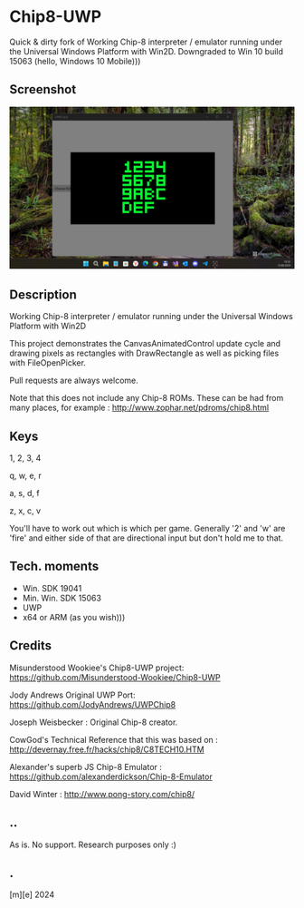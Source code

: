 # Chip8-UWP

Quick & dirty fork of Working Chip-8 interpreter / emulator running under the Universal Windows Platform with Win2D. Downgraded to Win 10 build 15063 (hello, Windows 10 Mobile)))

## Screenshot
![Win11Tiny](/Images/shot01.png)

## Description

Working Chip-8 interpreter / emulator running under the Universal Windows Platform with Win2D

This project demonstrates the CanvasAnimatedControl update cycle and drawing pixels as rectangles with DrawRectangle as well as picking files with FileOpenPicker.

Pull requests are always welcome.


Note that this does not include any Chip-8 ROMs. These can be had from many places, for example : http://www.zophar.net/pdroms/chip8.html

## Keys

1, 2, 3, 4

q, w, e, r

a, s, d, f

z, x, c, v

You'll have to work out which is which per game. Generally '2' and 'w' are 'fire' and either side of that are directional input but don't hold me to that.

## Tech. moments
- Win. SDK 19041
- Min. Win. SDK 15063
- UWP
- x64 or ARM (as you wish)))

## Credits

Misunderstood Wookiee's Chip8-UWP project: https://github.com/Misunderstood-Wookiee/Chip8-UWP

Jody Andrews Original UWP Port: https://github.com/JodyAndrews/UWPChip8

Joseph Weisbecker : Original Chip-8 creator. 

CowGod's Technical Reference that this was based on : http://devernay.free.fr/hacks/chip8/C8TECH10.HTM

Alexander's superb JS Chip-8 Emulator : https://github.com/alexanderdickson/Chip-8-Emulator

David Winter : http://www.pong-story.com/chip8/

## ..
As is. No support. Research purposes only :)

## .
[m][e] 2024

